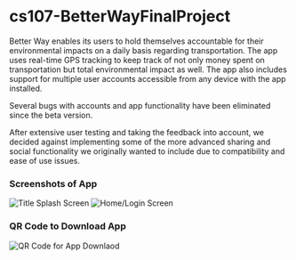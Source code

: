 # cs107-BetterWayFinalProject

Better Way enables its users to hold themselves accountable for their
environmental impacts on a daily basis regarding transportation. The app uses real-time GPS tracking to keep track of not only money spent on transportation but total environmental impact as well. The app also includes support for multiple user accounts accessible from any device with the app installed. 

Several bugs with accounts and app functionality have been eliminated since the beta version.

After extensive user testing and taking the feedback into account, we decided against implementing some of the more advanced sharing and social functionality we originally wanted to include due to compatibility and ease of use issues.

### Screenshots of App
![Title Splash Screen](https://6079b7da-a-c13aa4ea-s-sites.googlegroups.com/a/dons.usfca.edu/janky-code-5-ever/better-way-final/Screenshot_2016-11-29-22-57-10.png?attachauth=ANoY7cqc7TcfccqFGCvF4oe5JumxmWNjQyb44tgRqGE3Qia2Lew4o9l34CzwwDPOP_gdu-HRw_OSdeopVtTCEx0eEbRK96GjhlyCEoVNsV_PkvvFVNsZ5eEHJ5vs5pMxLN3qps97eWigr6zwGQobkZCq9hPF3BKebNt13zcnofce2YDnG3hLT3bEODYFeBYywn7R_YlqpWDpnnDgyFvfupN0srZgTYL514XwJfm7E7F5eJqWoqaV8kI1UoxKOuxEOP3RJ5IM3H_eoUJbaWJLX0AgXPp6R5FaQw%3D%3D&attredirects=0)
![Home/Login Screen](https://6079b7da-a-c13aa4ea-s-sites.googlegroups.com/a/dons.usfca.edu/janky-code-5-ever/better-way-final/Screenshot_2016-11-29-22-54-09.png?attachauth=ANoY7cq39GRJYmWa6HzYgIq0BU9qLSZGzswGhycsjvCyDKiOI8Ai6X6JbQRVCURrXEEYlTLGYNC49yVxgSr4hC5UK9dK_Vo0jsiRcv4zlNDame6O4NWtjPls7ShjI4ISvPaQBnpHvbQPVOB7CeiWXuLm2d8gYGYG43ShErbUjo9l2UhRyb-jUnqJ3IeZPcnRkM0di71_Z-PmaNjhj-9nFSaW4lq_1655LYIcBqzGUW030UJLvZamll2WgLAE5UISEb75zCiyefVCBCG9i7D-9CMB4pDXRr4YfA%3D%3D&attredirects=0)


### QR Code to Download App
![QR Code for App Downlaod](https://6079b7da-a-c13aa4ea-s-sites.googlegroups.com/a/dons.usfca.edu/janky-code-5-ever/better-way-final/ImpactV2QR.jpg?attachauth=ANoY7cpPeHW_aRmUvPFqIuXiLDIgZ_XFrqMtZgUmpqcTOp_7fXLzmpxLYUM8AEC5dq9kwg3lrkHK13Prv6MNUNwFZv7FTOuY6hNGiOKfwsSbw886L5qr0td00eXmDz8jPk8DQti4QUEXg2VSK3WHVWjyCC5lAg8V9IsRxk_s7-XTusBRszg3vrCYmwZaJEJ8mUbJgijBZ8vvdT3gLvaqqgXal_XT0MMAW0RHiFwJTbi5hYZr3l3FUwIRi617qcKAl7_v-O_86gt2&attredirects=0)

